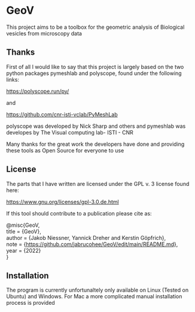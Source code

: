 # GeoV
This project aims to be a toolbox for the geometric analysis of Biological vesicles from microscopy data


## Thanks
First of all I would like to say that this project is largely based on the two python packages pymeshlab and polyscope, found under the following links:

https://polyscope.run/py/

and 

https://github.com/cnr-isti-vclab/PyMeshLab

polyscope was developed by Nick Sharp and others and pymeshlab was developes by The Visual computing lab- ISTI - CNR

Many thanks for the great work the developers have done and providing these tools as Open Source for everyone to use



## License

The parts that I have written are licensed under the GPL v. 3 license found here:

https://www.gnu.org/licenses/gpl-3.0.de.html

If this tool should contribute to a publication please cite as:

@misc{GeoV,    
  title = {GeoV},   
  author = {Jakob Niessner, Yannick Dreher and Kerstin Göpfrich},   
  note = {https://github.com/jabrucohee/GeoV/edit/main/README.md},   
  year = {2022}   
}

## Installation

The program is currently unfortunaltely only available on Linux (Tested on Ubuntu) and Windows. For Mac a more complicated manual installation process is provided  


